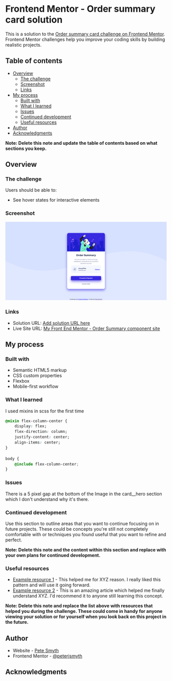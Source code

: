 # Frontend Mentor - Order summary card solution

This is a solution to the [Order summary card challenge on Frontend Mentor](https://www.frontendmentor.io/challenges/order-summary-component-QlPmajDUj). Frontend Mentor challenges help you improve your coding skills by building realistic projects.

## Table of contents

- [Overview](#overview)
  - [The challenge](#the-challenge)
  - [Screenshot](#screenshot)
  - [Links](#links)
- [My process](#my-process)
  - [Built with](#built-with)
  - [What I learned](#what-i-learned)
  - [Issues](#issues)
  - [Continued development](#continued-development)
  - [Useful resources](#useful-resources)
- [Author](#author)
- [Acknowledgments](#acknowledgments)

**Note: Delete this note and update the table of contents based on what sections you keep.**

## Overview

### The challenge

Users should be able to:

- See hover states for interactive elements

### Screenshot

![](Screenshots/Frontend_Mentor_Order_summary_card.png)

### Links

- Solution URL: [Add solution URL here](https://your-solution-url.com)
- Live Site URL: [My Front End Mentor - Order Summary component site](https://peterjsmyth.github.io/FEM_Order-Summary-Component/)

## My process

### Built with

- Semantic HTML5 markup
- CSS custom properties
- Flexbox
- Mobile-first workflow

### What I learned

I used mixins in scss for the first time

```css
@mixin flex-column-center {
    display: flex;
    flex-direction: column;
    justify-content: center;
    align-items: center;
}

body {
    @include flex-column-center;
}
```
### Issues

There is a 5 pixel gap at the bottom of the Image in the card__hero section which I don't understand why it's there.

### Continued development

Use this section to outline areas that you want to continue focusing on in future projects. These could be concepts you're still not completely comfortable with or techniques you found useful that you want to refine and perfect.

**Note: Delete this note and the content within this section and replace with your own plans for continued development.**

### Useful resources

- [Example resource 1](https://www.example.com) - This helped me for XYZ reason. I really liked this pattern and will use it going forward.
- [Example resource 2](https://www.example.com) - This is an amazing article which helped me finally understand XYZ. I'd recommend it to anyone still learning this concept.

**Note: Delete this note and replace the list above with resources that helped you during the challenge. These could come in handy for anyone viewing your solution or for yourself when you look back on this project in the future.**

## Author

- Website - [Pete Smyth](https://github.com/peterjsmyth)
- Frontend Mentor - [@peterjsmyth](https://www.frontendmentor.io/profile/peterjsmyth)


## Acknowledgments


